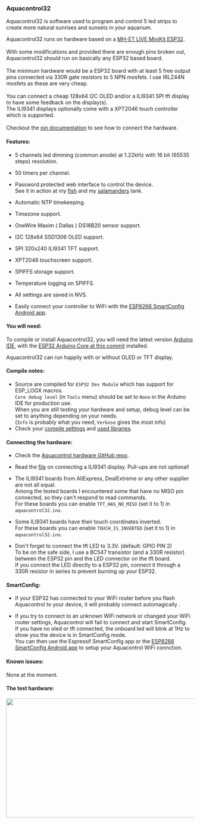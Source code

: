 ### Aquacontrol32

Aquacontrol32 is software used to program and control 5 led strips to create more natural sunrises and sunsets in your aquarium.

Aquacontrol32 runs on hardware based on a [MH-ET LIVE MiniKit ESP32](http://mh.nodebb.com/topic/8/new-mh-et-live-minikit-for-esp32).
<br><br>With some modifications and provided there are enough pins broken out, Aquacontrol32 should run on basically any ESP32 based board.
<br><br>The minimum hardware would be a ESP32 board with at least 5 free output pins connected via 330R gate resistors to 5 NPN mosfets. I use IRLZ44N mosfets as these are very cheap.
<br><br>You can connect a cheap 128x64 I2C OLED and/or a ILI9341 SPI tft display to have some feedback on the display(s).
<br>The ILI9341 displays optionally come with a XPT2046 touch controller which is supported.
<br><br>Checkout the [pin documentation](https://github.com/CelliesProjects/aquacontrol32/blob/master/tft_board_pins.md) to see how to connect the hardware.

#### Features:

- 5 channels led dimming (common anode) at 1.22kHz with 16 bit (65535 steps) resolution.

- 50 timers per channel.

- Password protected web interface to control the device.
<br>See it in action at my [fish](http://vissen.wasietsmet.nl/) and my [salamanders](http://salamanders.wasietsmet.nl/) tank.

- Automatic NTP timekeeping.

- Timezone support.

- OneWire Maxim ( Dallas ) DS18B20 sensor support.

- I2C 128x64 SSD1306 OLED support.

- SPI 320x240 ILI9341 TFT support.

- XPT2046 touchscreen support.

- SPIFFS storage support.

- Temperature logging on SPIFFS.

- All settings are saved in NVS.

- Easily connect your controller to WiFi with the [ESP8266 SmartConfig Android app](https://play.google.com/store/apps/details?id=com.cmmakerclub.iot.esptouch&hl=nl).


#### You will need:

To compile or install Aquacontrol32, you will need the latest version [Arduino IDE](https://arduino.cc/), with the [ESP32 Arduino Core at this commit](https://github.com/espressif/arduino-esp32/commit/3a4ec66d41615cbb1c3e830cb6e761cdc4cca9d3) installed.

Aquacontrol32 can run happily with or without OLED or TFT display.

#### Compile notes:

- Source are compiled for `ESP32 Dev Module` which has support for ESP_LOGX macros.
<br>`Core debug level` (in `Tools` menu) should be set to `None` in the Arduino IDE for production use.
<br>When you are still testing your hardware and setup, debug level can be set to anything depending on your needs.
<br>(`Info` is probably what you need, `Verbose` gives the most info)
- Check your [compile settings](compile_options.md) and [used libraries](libraries.md).

#### Connecting the hardware:
- Check the [Aquacontrol hardware GitHub repo](https://github.com/CelliesProjects/aquacontrol-hardware).

- Read the [file](tft_board_pins.md) on connecting a ILI9341 display. Pull-ups are not optional!

- The ILI9341 boards from AliExpress, DealExtreme or any other supplier are not all equal.
<br>Among the tested boards I encountered some that have no MISO pin connected, so they can't respond to read commands.
<br>For these boards you can enable `TFT_HAS_NO_MISO` (set it to 1) in `aquacontrol32.ino`.

- Some ILI9341 boards have their touch coordinates inverted.
<br>For these boards you can enable `TOUCH_IS_INVERTED` (set it to 1) in `aquacontrol32.ino`.

- Don't forget to connect the tft LED to 3.3V. (default: GPIO PIN 2)
<br>To be on the safe side, I use a BC547 transistor (and a 330R resistor) between the ESP32 pin and the LED connector on the tft board.
<br>If you connect the LED directly to a ESP32 pin, connect it through a 330R resistor in series to prevent burning up your ESP32.

#### SmartConfig:

- If your ESP32 has connected to your WiFi router before you flash Aquacontrol to your device, it will probably connect automagically .

- If you try to connect to an unknown WiFi network or changed your WiFi router settings, Aquacontrol will fail to connect and start SmartConfig.
<br>If you have no oled or tft connected, the onboard led will blink at 1Hz to show you the device is in SmartConfig mode.
<br>You can then use the Espressif SmartConfig app or the [ESP8266 SmartConfig Android app](https://play.google.com/store/apps/details?id=com.cmmakerclub.iot.esptouch&hl=nl) to setup your Aquacontrol WiFi connction.

#### Known issues:

None at the moment.

#### The test hardware:

<a href="https://user-images.githubusercontent.com/24290108/33763793-1df0fe98-dc12-11e7-82a5-853e5a1d07d1.JPG"><img src="https://user-images.githubusercontent.com/24290108/33763798-2385a69c-dc12-11e7-81c4-2429f2fb88fd.JPG" height="320" width="512" ></a>
